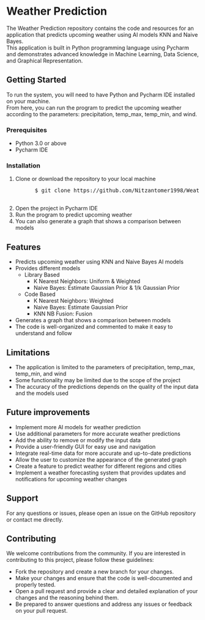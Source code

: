 <h1>Weather Prediction</h1>
<p>
   The Weather Prediction repository contains the code and resources for an application that predicts upcoming weather using AI models KNN and Naive Bayes.<br>
   This application is built in Python programming language using Pycharm and demonstrates advanced knowledge in Machine Learning, Data Science, and Graphical Representation.
</p>
<h2>Getting Started</h2>
<p>
   To run the system, you will need to have Python and Pycharm IDE installed on your machine.<br>
   From here, you can run the program to predict the upcoming weather according to the parameters: precipitation, temp_max, temp_min, and wind.
</p>
<h3>Prerequisites</h3>
<ul>
   <li>Python 3.0 or above</li>
   <li>Pycharm IDE</li>
</ul>
<h3>Installation</h3>
<ol>
   <li>Clone or download the repository to your local machine</li>
   <pre>
      $ git clone https://github.com/Nitzantomer1998/WeatherPrediction.git
   </pre>
   <li>Open the project in Pycharm IDE</li>
   <li>Run the program to predict upcoming weather</li>
   <li>You can also generate a graph that shows a comparison between models</li>
</ol>
<h2>Features</h2>
<ul>
   <li>Predicts upcoming weather using KNN and Naive Bayes AI models</li>
   <li>Provides different models
      <ul>
         <li>Library Based
            <ul>
               <li>K Nearest Neighbors: Uniform & Weighted</li>
               <li>Naive Bayes: Estimate Gaussian Prior & 1/k Gaussian Prior</li>
            </ul>
         </li>
         <li>Code Based
            <ul>
               <li>K Nearest Neighbors: Weighted</li>
               <li>Naive Bayes: Estimate Gaussian Prior</li>
               <li>KNN NB Fusion: Fusion</li>
            </ul>
         </li>
      </ul>
   </li>
   <li>Generates a graph that shows a comparison between models</li>
   <li>The code is well-organized and commented to make it easy to understand and follow</li>
</ul>
<h2>Limitations</h2>
<ul>
   <li>The application is limited to the parameters of precipitation, temp_max, temp_min, and wind</li>
   <li>Some functionality may be limited due to the scope of the project</li>
   <li>The accuracy of the predictions depends on the quality of the input data and the models used</li>
</ul>
<h2>Future improvements</h2>
<ul>
  <li>Implement more AI models for weather prediction</li>
  <li>Use additional parameters for more accurate weather predictions</li>
  <li>Add the ability to remove or modify the input data</li>
  <li>Provide a user-friendly GUI for easy use and navigation</li>
  <li>Integrate real-time data for more accurate and up-to-date predictions</li>
  <li>Allow the user to customize the appearance of the generated graph</li>
  <li>Create a feature to predict weather for different regions and cities</li>
  <li>Implement a weather forecasting system that provides updates and notifications for upcoming weather changes</li>
</ul>

<h2>Support</h2>
<p>For any questions or issues, please open an issue on the GitHub repository or contact me directly.</p>

<h2>Contributing</h2>
<p>We welcome contributions from the community. If you are interested in contributing to this project, please follow these guidelines:</p>
<ul>
  <li>Fork the repository and create a new branch for your changes.</li>
  <li>Make your changes and ensure that the code is well-documented and properly tested.</li>
  <li>Open a pull request and provide a clear and detailed explanation of your changes and the reasoning behind them.</li>
  <li>Be prepared to answer questions and address any issues or feedback on your pull request.</li>
</ul>
